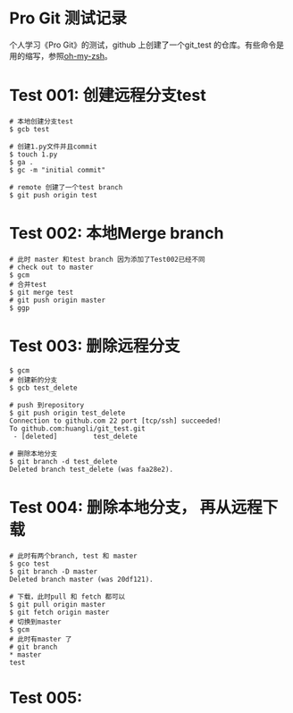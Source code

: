 # Pro Git 测试记录

个人学习《Pro Git》的测试，github 上创建了一个git_test 的仓库。有些命令是用的缩写，参照[oh-my-zsh](https://github.com/ohmyzsh/ohmyzsh/wiki/Cheatsheet#git)。

# Test 001: 创建远程分支test
```terminal
# 本地创建分支test
$ gcb test

# 创建1.py文件并且commit
$ touch 1.py
$ ga .
$ gc -m "initial commit"

# remote 创建了一个test branch
$ git push origin test
```

# Test 002: 本地Merge branch
```terminal
# 此时 master 和test branch 因为添加了Test002已经不同
# check out to master
$ gcm
# 合并test
$ git merge test
# git push origin master
$ ggp
```

# Test 003: 删除远程分支
```terminal
$ gcm
# 创建新的分支
$ gcb test_delete

# push 到repository
$ git push origin test_delete
Connection to github.com 22 port [tcp/ssh] succeeded!
To github.com:huangli/git_test.git
 - [deleted]         test_delete

# 删除本地分支
$ git branch -d test_delete
Deleted branch test_delete (was faa28e2).
```

# Test 004: 删除本地分支， 再从远程下载
```terminal
# 此时有两个branch, test 和 master
$ gco test
$ git branch -D master
Deleted branch master (was 20df121).

# 下载，此时pull 和 fetch 都可以
$ git pull origin master 
$ git fetch origin master
# 切换到master
$ gcm
# 此时有master 了
# git branch 
* master
test
```

# Test 005: